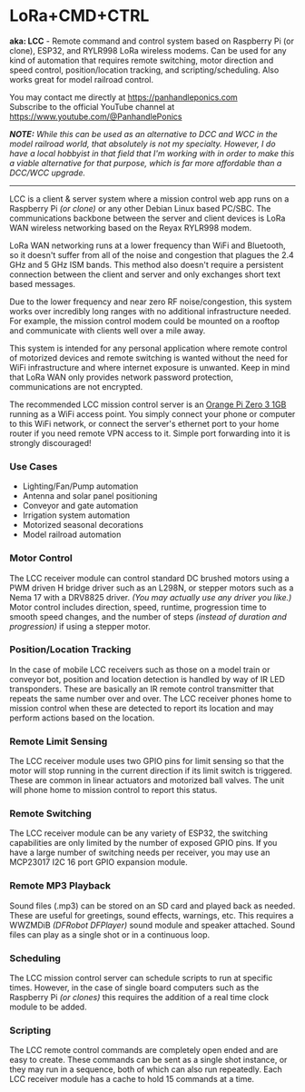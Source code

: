 # LoRa+CMD+CTRL
**aka: LCC** - Remote command and control system based on Raspberry Pi (or clone), ESP32, and RYLR998 LoRa wireless modems. Can be used for any kind of automation that requires remote switching, motor direction and speed control, position/location tracking, and scripting/scheduling. Also works great for model railroad control.

You may contact me directly at https://panhandleponics.com<br>
Subscribe to the official YouTube channel at https://www.youtube.com/@PanhandlePonics

_**NOTE:** While this can be used as an alternative to DCC and WCC in the model railroad world, that absolutely is not my specialty. However, I do have a local hobbyist in that field that I'm working with in order to make this a viable alternative for that purpose, which is far more affordable than a DCC/WCC upgrade._

---

LCC is a client & server system where a mission control web app runs on a Raspberry Pi _(or clone)_ or any other Debian Linux based PC/SBC. The communications backbone between the server and client devices is LoRa WAN wireless networking based on the Reyax RYLR998 modem.

LoRa WAN networking runs at a lower frequency than WiFi and Bluetooth, so it doesn't suffer from all of the noise and congestion that plagues the 2.4 GHz and 5 GHz ISM bands. This method also doesn't require a persistent connection between the client and server and only exchanges short text based messages.

Due to the lower frequency and near zero RF noise/congestion, this system works over incredibly long ranges with no additional infrastructure needed. For example, the mission control modem could be mounted on a rooftop and communicate with clients well over a mile away.

This system is intended for any personal application where remote control of motorized devices and remote switching is wanted without the need for WiFi infrastructure and where internet exposure is unwanted. Keep in mind that LoRa WAN only provides network password protection, communications are not encrypted.

The recommended LCC mission control server is an [Orange Pi Zero 3 1GB](https://www.amazon.com/dp/B0CB1BYTT8) running as a WiFi access point. You simply connect your phone or computer to this WiFi network, or connect the server's ethernet port to your home router if you need remote VPN access to it. Simple port forwarding into it is strongly discouraged!

### Use Cases
- Lighting/Fan/Pump automation
- Antenna and solar panel positioning
- Conveyor and gate automation
- Irrigation system automation
- Motorized seasonal decorations
- Model railroad automation

### Motor Control
The LCC receiver module can control standard DC brushed motors using a PWM driven H bridge driver such as an L298N, or stepper motors such as a Nema 17 with a DRV8825 driver. _(You may actually use any driver you like.)_ Motor control includes direction, speed, runtime, progression time to smooth speed changes, and the number of steps _(instead of duration and progression)_ if using a stepper motor.

### Position/Location Tracking
In the case of mobile LCC receivers such as those on a model train or conveyor bot, position and location detection is handled by way of IR LED transponders. These are basically an IR remote control transmitter that repeats the same number over and over. The LCC receiver phones home to mission control when these are detected to report its location and may perform actions based on the location.

### Remote Limit Sensing
The LCC receiver module uses two GPIO pins for limit sensing so that the motor will stop running in the current direction if its limit switch is triggered. These are common in linear actuators and motorized ball valves. The unit will phone home to mission control to report this status.

### Remote Switching
The LCC receiver module can be any variety of ESP32, the switching capabilities are only limited by the number of exposed GPIO pins. If you have a large number of switching needs per receiver, you may use an MCP23017 I2C 16 port GPIO expansion module.

### Remote MP3 Playback
Sound files (.mp3) can be stored on an SD card and played back as needed. These are useful for greetings, sound effects, warnings, etc. This requires a WWZMDiB _(DFRobot DFPlayer)_ sound module and speaker attached. Sound files can play as a single shot or in a continuous loop.

### Scheduling
The LCC mission control server can schedule scripts to run at specific times. However, in the case of single board computers such as the Raspberry Pi _(or clones)_ this requires the addition of a real time clock module to be added.

### Scripting
The LCC remote control commands are completely open ended and are easy to create. These commands can be sent as a single shot instance, or they may run in a sequence, both of which can also run repeatedly. Each LCC receiver module has a cache to hold 15 commands at a time.
